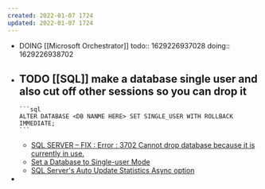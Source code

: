 ```yaml
---
created: 2022-01-07 1724
updated: 2022-01-07 1724
---
```

- DOING [[Microsoft Orchestrator]] 
  todo:: 1629226937028
  doing:: 1629226938702
- TODO [[SQL]] make a database single user and also cut off other sessions so you can drop it
	-
	  ```sql
	  ALTER DATABASE <DB NANME HERE> SET SINGLE_USER WITH ROLLBACK IMMEDIATE;
	  ```
	- [SQL SERVER – FIX : Error : 3702 Cannot drop database because it is currently in use.](https://blog.sqlauthority.com/2007/12/07/sql-server-fix-error-3702-cannot-drop-database-because-it-is-currently-in-use/)
	- [Set a Database to Single-user Mode](https://docs.microsoft.com/en-us/sql/relational-databases/databases/set-a-database-to-single-user-mode?view=sql-server-ver15)
	- [SQL Server's Auto Update Statistics Async option](https://www.mssqltips.com/sqlservertip/2904/sql-servers-auto-update-statistics-async-option/)
-